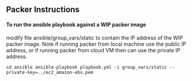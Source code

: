 ## Packer Instructions

#### To run the ansible playbook against a WIP packer image
modify file ansible/group_vars/static to contain the IP address of the WIP packer image.
Note if running packer from local machine use the public IP address, or if running packer from cloud VM then can use the private IP address.

`cd ansible
ansible-playbook playbook.yml -i group_vars/static --private-key=../ec2_amazon-ebs.pem
`
 